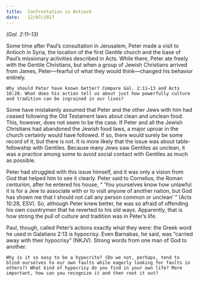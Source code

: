 ```yaml
---
title:  Confrontation in Antioch
date:   12/07/2017
---
```


_(Gal. 2:11–13)_

Some time after Paul’s consultation in Jerusalem, Peter made a visit to Antioch in Syria, the location of the first Gentile church and the base of Paul’s missionary activities described in Acts. While there, Peter ate freely with the Gentile Christians, but when a group of Jewish Christians arrived from James, Peter—fearful of what they would think—changed his behavior entirely.

`Why should Peter have known better? Compare Gal. 2:11–13 and Acts 10:28. What does his action tell us about just how powerfully culture and tradition can be ingrained in our lives?`

Some have mistakenly assumed that Peter and the other Jews with him had ceased following the Old Testament laws about clean and unclean food. This, however, does not seem to be the case. If Peter and all the Jewish Christians had abandoned the Jewish food laws, a major uproar in the church certainly would have followed. If so, there would surely be some record of it, but there is not. It is more likely that the issue was about table-fellowship with Gentiles. Because many Jews saw Gentiles as unclean, it was a practice among some to avoid social contact with Gentiles as much as possible.

Peter had struggled with this issue himself, and it was only a vision from God that helped him to see it clearly. Peter said to Cornelius, the Roman centurion, after he entered his house, “ ‘You yourselves know how unlawful it is for a Jew to associate with or to visit anyone of another nation, but God has shown me that I should not call any person common or unclean’ ” (Acts 10:28, ESV). So, although Peter knew better, he was so afraid of offending his own countrymen that he reverted to his old ways. Apparently, that is how strong the pull of culture and tradition was in Peter’s life.

Paul, though, called Peter’s actions exactly what they were: the Greek word he used in Galatians 2:13 is hypocrisy. Even Barnabas, he said, was “carried away with their hypocrisy” (NKJV). Strong words from one man of God to another.

`Why is it so easy to be a hypocrite? (Do we not, perhaps, tend to blind ourselves to our own faults while eagerly looking for faults in others?) What kind of hypocrisy do you find in your own life? More important, how can you recognize it and then root it out?`